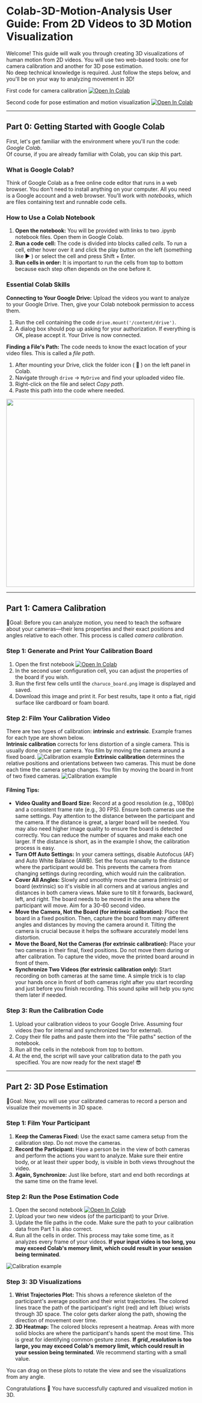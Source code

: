 # Colab-3D-Motion-Analysis User Guide: From 2D Videos to 3D Motion Visualization
Welcome! This guide will walk you through creating 3D visualizations of human motion from 2D videos. You will use two web-based tools: one for camera calibration and another for 3D pose estimation.  
No deep technical knowledge is required. Just follow the steps below, and you'll be on your way to analyzing movement in 3D!

First code for camera calibration [![Open In Colab](https://colab.research.google.com/assets/colab-badge.svg)](https://colab.research.google.com/github/naotoienaga/Colab-3D-Motion-Analysis/blob/main/CameraCalibration.ipynb)

Second code for pose estimation and motion visualization [![Open In Colab](https://colab.research.google.com/assets/colab-badge.svg)](https://colab.research.google.com/github/naotoienaga/Colab-3D-Motion-Analysis/blob/main/PoseEstimation.ipynb)

---

## **Part 0: Getting Started with Google Colab**
First, let's get familiar with the environment where you'll run the code: _Google Colab_.  
Of course, if you are already familiar with Colab, you can skip this part.

### **What is Google Colab?**  
Think of Google Colab as a free online code editor that runs in a web browser. You don't need to install anything on your computer. All you need is a Google account and a web browser. You'll work with _notebooks_, which are files containing text and runnable code cells.

### **How to Use a Colab Notebook**
1.  **Open the notebook:** You will be provided with links to two .ipynb notebook files. Open them in Google Colab.
2.  **Run a code cell:** The code is divided into blocks called _cells_. To run a cell, either hover over it and click the play button on the left (something like :arrow_forward: ) or select the cell and press Shift + Enter.
3. **Run cells in order:** It is important to run the cells from top to bottom because each step often depends on the one before it.

### **Essential Colab Skills**
**Connecting to Your Google Drive:** Upload the videos you want to analyze to your Google Drive. Then, give your Colab notebook permission to access them.
1.  Run the cell containing the code `drive.mount('/content/drive')`.
2.  A dialog box should pop up asking for your authorization. If everything is OK, please accept it. Your Drive is now connected.

**Finding a File's Path:** The code needs to know the exact location of your video files. This is called a _file path_.
1.  After mounting your Drive, click the folder icon ( :file_folder: ) on the left panel in Colab.
2.  Navigate through `drive` -> `MyDrive` and find your uploaded video file.
3.  Right-click on the file and select _Copy path_.
4.  Paste this path into the code where needed.

<img src="images/colab.jpg" width="500">

---

## **Part 1: Camera Calibration**
:dart:Goal: Before you can analyze motion, you need to teach the software about your cameras—their lens properties and their exact positions and angles relative to each other. This process is called _camera calibration_.

### **Step 1: Generate and Print Your Calibration Board**
1.  Open the first notebook [![Open In Colab](https://colab.research.google.com/assets/colab-badge.svg)](https://colab.research.google.com/github/naotoienaga/Colab-3D-Motion-Analysis/blob/main/CameraCalibration.ipynb)
2.  In the second user configuration cell, you can adjust the properties of the board if you wish.
3.  Run the first few cells until the `charuco_board.png` image is displayed and saved.
4.  Download this image and print it. For best results, tape it onto a flat, rigid surface like cardboard or foam board.

### **Step 2: Film Your Calibration Video**
There are two types of calibration: **intrinsic** and **extrinsic**. Example frames for each type are shown below.  
**Intrinsic calibration** corrects for lens distortion of a single camera. This is usually done once per camera. You film by moving the camera around a fixed board.
![Calibration example](images/calib_in.jpg)
**Extrinsic calibration** determines the relative positions and orientations between two cameras. This must be done each time the camera setup changes. You film by moving the board in front of two fixed cameras.
![Calibration example](images/calib_ex.jpg)

#### **Filming Tips:**
* **Video Quality and Board Size:** Record at a good resolution (e.g., 1080p) and a consistent frame rate (e.g., 30 FPS). Ensure both cameras use the same settings. Pay attention to the distance between the participant and the camera. If the distance is great, a larger board will be needed. You may also need higher image quality to ensure the board is detected correctly. You can reduce the number of squares and make each one larger. If the distance is short, as in the example I show, the calibration process is easy.
* **Turn Off Auto Settings:** In your camera settings, disable Autofocus (AF) and Auto White Balance (AWB). Set the focus manually to the distance where the participant would be. This prevents the camera from changing settings during recording, which would ruin the calibration.
* **Cover All Angles:** Slowly and smoothly move the camera (intrinsic) or board (extrinsic) so it's visible in all corners and at various angles and distances in both camera views. Make sure to tilt it forwards, backward, left, and right. The board needs to be moved in the area where the participant will move. Aim for a 30-60 second video.
* **Move the Camera, Not the Board (for intrinsic calibration)**: Place the board in a fixed position. Then, capture the board from many different angles and distances by moving the camera around it. Tilting the camera is crucial because it helps the software accurately model lens distortion.
* **Move the Board, Not the Cameras (for extrinsic calibration):** Place your two cameras in their final, fixed positions. Do not move them during or after calibration. To capture the video, move the printed board around in front of them.
* **Synchronize Two Videos (for extrinsic calibration only):** Start recording on both cameras at the same time. A simple trick is to clap your hands once in front of both cameras right after you start recording and just before you finish recording. This sound spike will help you sync them later if needed.

### **Step 3: Run the Calibration Code**
1.  Upload your calibration videos to your Google Drive. Assuming four videos (two for internal and synchronized two for external).
2.  Copy their file paths and paste them into the "File paths" section of the notebook.
3.  Run all the cells in the notebook from top to bottom.
4.  At the end, the script will save your calibration data to the path you specified. You are now ready for the next stage! :sunglasses:

---

## **Part 2: 3D Pose Estimation**
:dart:Goal: Now, you will use your calibrated cameras to record a person and visualize their movements in 3D space.

### **Step 1: Film Your Participant**
1.  **Keep the Cameras Fixed:** Use the exact same camera setup from the calibration step. Do not move the cameras.
2.  **Record the Participant:** Have a person be in the view of both cameras and perform the actions you want to analyze. Make sure their entire body, or at least their upper body, is visible in both views throughout the video.
3.  **Again, Synchronize:** Just like before, start and end both recordings at the same time on the frame level.

### **Step 2: Run the Pose Estimation Code**
1.  Open the second notebook [![Open In Colab](https://colab.research.google.com/assets/colab-badge.svg)](https://colab.research.google.com/github/naotoienaga/Colab-3D-Motion-Analysis/blob/main/PoseEstimation.ipynb)
2.  Upload your two new videos (of the participant) to your Drive.
3.  Update the file paths in the code. Make sure the path to your calibration data from Part 1 is also correct.
4.  Run all the cells in order. This process may take some time, as it analyzes every frame of your videos. **If your input video is too long, you may exceed Colab's memory limit, which could result in your session being terminated**.

![Calibration example](images/pose.jpg)

### **Step 3: 3D Visualizations**
1.  **Wrist Trajectories Plot:** This shows a reference skeleton of the participant's average position and their wrist trajectories. The colored lines trace the path of the participant's right (red) and left (blue) wrists through 3D space. The color gets darker along the path, showing the direction of movement over time.
2.  **3D Heatmap:** The colored blocks represent a heatmap. Areas with more solid blocks are where the participant's hands spent the most time. This is great for identifying common gesture zones. **If _grid_resolution_ is too large, you may exceed Colab's memory limit, which could result in your session being terminated**. We recommend starting with a small value.

You can drag on these plots to rotate the view and see the visualizations from any angle.

Congratulations :tada: You have successfully captured and visualized motion in 3D.
